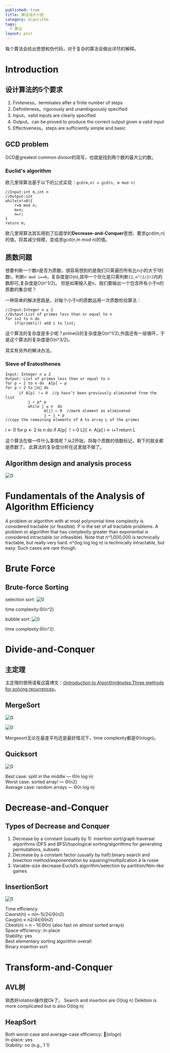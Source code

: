 ```yaml
---
published: true
title: 算法设计小结
category: Algorithm
tags: 
  - 算法
layout: post
---
```


每个算法会给出思想和伪代码，对于复杂的算法会做出详尽的解释。

# Introduction

## 设计算法的5个要求
1. Finiteness。terminates after a finite number of steps
2. Definiteness。rigorously and unambiguously specified
3. Input。valid inputs are clearly specified
4. Output。can be proved to produce the correct output given a valid input
5. Effectiveness。steps are sufficiently simple and basic

## GCD problem

GCD是greatest common divisor的简写，也就是找到两个数的最大公约数。

### Euclid's algorithm

欧几里得算法基于以下的公式实现：`gcd(m,n) = gcd(n, m mod n)`

	//Input:int m,int n
	//Output:int
	while(n!=0){
		r=m mod n;
		m=n;
		n=r;
	}
	return m;
	
欧几里得算法其实用到了后面学的**Decrease-and-Conquer**思想，要求gcd(m,n)的值，将其减少规模，变成求gcd(n,m mod n)的值。

## 质数问题

想要判断一个数n是否为质数，很容易想到的是我们只需遍历所有比n小的大于1的数i，判断`n mod i==0`，复杂度是O(n),其中一个优化是只需判断`[2,n^(1/2)]`内的数即可,复杂度是O(n^1/2)。
但是如果输入是n，我们要输出一个包含所有小于n的质数的集合呢？

一种简单的解决思路是，对每个小于n的质数运用一次质数检验算法：

	//Input:Integer n ≥ 2
	//Output:List of primes less than or equal to n
	for i=2 to n do
		if(prime(i)) add i to list;

这个算法的复杂度是多少呢？prime(i)的复杂度是O(n^1/2),外面还有一层循环，于是这个算法的复杂度是O(n^3/2)。

其实有另外的解决办法。

### Sieve of Eratosthenes

	Input: Integer n ≥ 2
	Output: List of primes less than or equal to n
	for p ← 2 to n do  A[p] ← p
	for p ← 2 to n do  
		  if A[p] ！= 0  //p hasn’t been previously eliminated from the list
			  j ← p* p
			  while j ≤ n  do
					 A[j] ← 0  //mark element as eliminated 	
					 j ← j + p
	//copy the remaining elements of A to array L of the primes
   i ← 0
   for p ← 2 to n do
        if A[p] ！=  0 
                L[i] ← A[p] 
                i ← i+1
   return L
   
这个算法在做一件什么事情呢？从2开始，将每个质数的倍数标记，剩下的就全都是质数了。
此算法的复杂度分析在这里就不做了。

## Algorithm design and analysis process

![0](https://raw.githubusercontent.com/Logos23333/Logos23333.github.io/master/_posts/image/algorithm/0.png)

# Fundamentals of the Analysis of Algorithm Efficiency

A problem or algorithm with at most polynomial time complexity is considered tractable (or feasible).  P is the set of all tractable problems.
A problem or algorithm that has complexity greater than exponential is considered intractable (or infeasible).
Note that n^1,000,000 is technically tractable, but really very hard.  n^(log log log n) is technically intractable, but easy.  Such cases are rare though.

# Brute Force

## Brute-force Sorting

selection sort:
![0](https://raw.githubusercontent.com/Logos23333/Logos23333.github.io/master/_posts/image/algorithm/1.png)

time complexity:Θ(n^2)

bubble sort:
![0](https://raw.githubusercontent.com/Logos23333/Logos23333.github.io/master/_posts/image/algorithm/2.png)

time complexity:Θ(n^2)

# Divide-and-Conquer

## 主定理

主定理的使用请看这篇博文：[《Introduction to Algorithm》notes:Three methods for solving recurrences](http://logos23333.top/algorithm/2018/02/26/%E7%AE%97%E6%B3%95%E5%AF%BC%E8%AE%BA%E7%AC%94%E8%AE%B0dacpart3/)。

## MergeSort

![0](https://raw.githubusercontent.com/Logos23333/Logos23333.github.io/master/_posts/image/algorithm/3.png)

![0](https://raw.githubusercontent.com/Logos23333/Logos23333.github.io/master/_posts/image/algorithm/4.png)

Mergesort无论在最差平均还是最好情况下，time complexity都是Θ(nlogn)。

## Quicksort

![0](https://raw.githubusercontent.com/Logos23333/Logos23333.github.io/master/_posts/image/algorithm/5.png)

Best case: split in the middle — Θ(n log n)   
Worst case: sorted array! — Θ(n2)   
Average case: random arrays — Θ(n log n)  


# Decrease-and-Conquer

## Types of Decrease and Conquer

1. Decrease by a constant (usually by 1): insertion sort/graph traversal algorithms (DFS and BFS)/topological sorting/algorithms for generating permutations, subsets	
2. Decrease by a constant factor (usually by half):binary search and bisection method/exponentiation by squaring/multiplication à la russe
3. Variable-size decrease:Euclid’s algorithm/selection by partition/Nim-like games

## InsertionSort

![0](https://raw.githubusercontent.com/Logos23333/Logos23333.github.io/master/_posts/image/algorithm/6.png)

Time efficiency  
	Cworst(n) = n(n-1)/2∈Θ(n2)  
	Cavg(n) ≈ n2/4∈Θ(n2)  
	Cbest(n) = n - 1∈Θ(n)  (also fast on almost sorted arrays)  
Space efficiency: in-place  
Stability: yes  
Best elementary sorting algorithm overall  
Binary insertion sort  

# Transform-and-Conquer

## AVL树

熟悉好rotation操作就Ok了。
Search and insertion are O(log n) 
Deletion is more complicated but is also O(log n)

## HeapSort

Both worst-case and average-case efficiency: (nlogn)  
In-place: yes  
Stability: no (e.g., 1  1)	 





